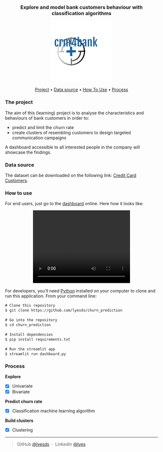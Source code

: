 <div align = "center">
<h3>
Explore and model bank customers behaviour with classification algorithms
</h3>
<img width = "200" src = /assets/logo.png alt="crm4bank">
</div>


<p align="center">
  <a href="#the-project">Project</a> •
  <a href="#data-source">Data source</a> •
  <a href="#how-to-use">How To Use</a> •
  <a href="#process">Process</a>
</p>

### The project

The aim of this (learning) project is to analyse the characteristics and behaviours of bank customers
in order to:
- predict and limit the churn rate
- create clusters of resembling customers to design targeted communication campaigns

A dashboard accessible to all interested people in the company will showcase the findings.

### Data source

The dataset can be downloaded on the following link: [Credit Card Customers](https://www.kaggle.com/sakshigoyal7/credit-card-customers).

### How to use

For end users, just go to the [dashboard]() online. Here how it looks like:

<div align = "center">
<video width="320" height="240" controls>
  <source src="/assets/screencast1.webm" type="video/webm">
Your browser does not support the video tag.
</video>
</div>

For developers, you'll need [Python](https://www.python.org/) installed on your computer to clone and run this application.
From your command line:
```
# Clone this repository
$ git clone https://github.com/lyesds/churn_prediction

# Go into the repository
$ cd churn_prediction

# Install dependencies
$ pip install requirements.txt

# Run the streamlit app
$ streamlit run dashboard.py
```

### Process

**Explore**
- [X] Univariate
- [X] Bivariate
  
**Predict churn rate**
- [X] Classification machine learning algorithm

**Build clusters**
- [X] Clustering


---
> GitHub [@lyesds](https://github.com/lyesds) &nbsp;&middot;&nbsp;
> LinkedIn [@lyes](https://www.linkedin.com/in/lyes-rouabah)

